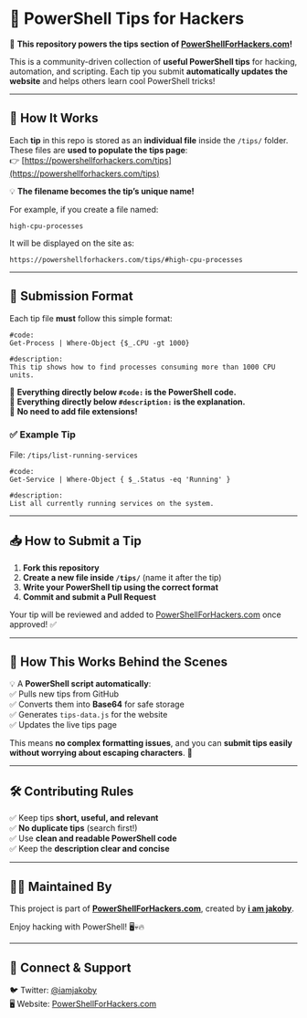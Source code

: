 # 📌 PowerShell Tips for Hackers  

🚀 **This repository powers the tips section of [PowerShellForHackers.com](https://powershellforhackers.com/tips)!**  

This is a community-driven collection of **useful PowerShell tips** for hacking, automation, and scripting. Each tip you submit **automatically updates the website** and helps others learn cool PowerShell tricks!  

---

## **📜 How It Works**  
Each **tip** in this repo is stored as an **individual file** inside the `/tips/` folder.  
These files are **used to populate the tips page**:  
👉 [https://powershellforhackers.com/tips](https://powershellforhackers.com/tips)  

💡 **The filename becomes the tip’s unique name!**  

For example, if you create a file named:  
```
high-cpu-processes
```
It will be displayed on the site as:  
```
https://powershellforhackers.com/tips/#high-cpu-processes
```

---

## **📝 Submission Format**  
Each tip file **must** follow this simple format:  

```
#code:
Get-Process | Where-Object {$_.CPU -gt 1000}

#description:
This tip shows how to find processes consuming more than 1000 CPU units.
```

🔹 **Everything directly below `#code:` is the PowerShell code.**  
🔹 **Everything directly below `#description:` is the explanation.**  
🔹 **No need to add file extensions!**  

### **✅ Example Tip**  
File: `/tips/list-running-services`  
```
#code:
Get-Service | Where-Object { $_.Status -eq 'Running' }

#description:
List all currently running services on the system.
```

---

## **📥 How to Submit a Tip**  
1. **Fork this repository**  
2. **Create a new file inside `/tips/`** (name it after the tip)  
3. **Write your PowerShell tip using the correct format**  
4. **Commit and submit a Pull Request**  

Your tip will be reviewed and added to [PowerShellForHackers.com](https://powershellforhackers.com/tips) once approved! ✅  

---

## **🔧 How This Works Behind the Scenes**  
💡 A **PowerShell script automatically**:  
✅ Pulls new tips from GitHub  
✅ Converts them into **Base64** for safe storage  
✅ Generates `tips-data.js` for the website  
✅ Updates the live tips page  

This means **no complex formatting issues**, and you can **submit tips easily without worrying about escaping characters**. 🎯  

---

## **🛠 Contributing Rules**  
✅ Keep tips **short, useful, and relevant**  
✅ **No duplicate tips** (search first!)  
✅ Use **clean and readable PowerShell code**  
✅ Keep the **description clear and concise**  

---

## **👨‍💻 Maintained By**  
This project is part of **[PowerShellForHackers.com](https://powershellforhackers.com)**, created by **[i am jakoby](https://twitter.com/iamjakoby)**.  

Enjoy hacking with PowerShell! 🖥️💀🔥  

---

## **🔗 Connect & Support**  
🐦 Twitter: [@iamjakoby](https://twitter.com/iamjakoby)  
🖥️ Website: [PowerShellForHackers.com](https://powershellforhackers.com)  
